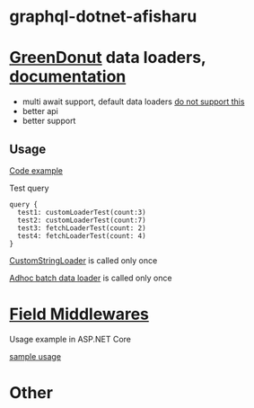 # graphql-dotnet-afisharu

# [GreenDonut](https://greendonut.io/) data loaders,  [documentation](https://hotchocolate.io/docs/dataloaders)

* multi await support, default data loaders [do not support this](https://github.com/graphql-dotnet/graphql-dotnet/issues/945)
* better api
* better support

## Usage
[Code example](https://github.com/DaniilSokolyuk/graphql-dotnet-afisharu/blob/master/Types/RootQuery.cs#L23)

Test query
```
query {
  test1: customLoaderTest(count:3)
  test2: customLoaderTest(count:7)
  test3: fetchLoaderTest(count: 2)
  test4: fetchLoaderTest(count: 4)
}
```
[CustomStringLoader](https://github.com/DaniilSokolyuk/graphql-dotnet-afisharu/blob/master/DataLoaders/CustomStringLoader.cs#L12) is called only once

[Adhoc batch data loader](https://github.com/DaniilSokolyuk/graphql-dotnet-afisharu/blob/master/Types/RootQuery.cs#L38) is called only once


# [Field Middlewares](https://graphql-dotnet.github.io/docs/getting-started/field-middleware/)
Usage example in ASP.NET Core

[sample usage](https://github.com/DaniilSokolyuk/graphql-dotnet-afisharu/blob/master/Infrastructure/FieldMiddleware/GraphQlExecutorDecorator.cs#L31)

#  Other
